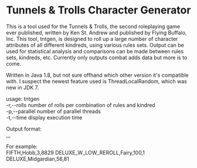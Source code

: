 # Tunnels & Trolls Character Generator
This is a tool used for the Tunnels & Trolls, the second roleplaying game ever published, written by Ken St. Andrew and published by Flying Buffalo, Inc. This tool, tntgen, is designed to roll up a large number of character attributes of all different kindreds, using various rules sets. Output can be used for statistical analysis and comparisons can be made between rules sets, kindreds, etc. Currently only outputs combat adds data but more is to come.  
  
  
Written in Java 1.8, but not sure offhand which other version it's compatible with. I suspect the newest feature used is ThreadLocalRandom, which was new in JDK 7.  
  
usage: tntgen  
 -r,--rolls <arg>      number of rolls per combination of rules and kindred  
 -p,--parallel <arg>   number of parallel threads  
 -t,--time             display execution time  
    
Output format:  
<edition>,<kindred>,<combat-adds>,<total>  
   
For example:  
FIFTH,Hobb,3,8829
DELUXE_W_LOW_REROLL,Fairy,100,1
DELUXE,Midgardian,56,81

